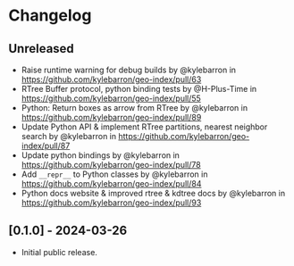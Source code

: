 # Changelog

## Unreleased

- Raise runtime warning for debug builds by @kylebarron in https://github.com/kylebarron/geo-index/pull/63
- RTree Buffer protocol, python binding tests by @H-Plus-Time in https://github.com/kylebarron/geo-index/pull/55
- Python: Return boxes as arrow from RTree by @kylebarron in https://github.com/kylebarron/geo-index/pull/89
- Update Python API & implement RTree partitions, nearest neighbor search by @kylebarron in https://github.com/kylebarron/geo-index/pull/87
- Update python bindings by @kylebarron in https://github.com/kylebarron/geo-index/pull/78
- Add `__repr__` to Python classes by @kylebarron in https://github.com/kylebarron/geo-index/pull/84
- Python docs website & improved rtree & kdtree docs by @kylebarron in https://github.com/kylebarron/geo-index/pull/93

## [0.1.0] - 2024-03-26

- Initial public release.

